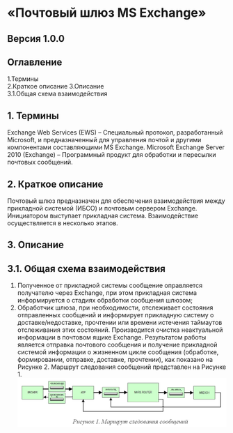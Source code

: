 «Почтовый шлюз MS Exchange»
===========================
Версия 1.0.0
------------





 
## Оглавление

1.Термины	
2.Краткое описание
3.Описание	
    3.1.Общая схема взаимодействия


 
## 1.	Термины
Exchange Web Services (EWS)	–	Cпециальный протокол, разработанный Microsoft, и предназначенный для управления почтой и другими компонентами составляющими MS Exchange.
Microsoft Exchange Server 2010 (Exchange)	–	Программный продукт для обработки и пересылки почтовых сообщений.

 
## 2.	Краткое описание
Почтовый шлюз предназначен для обеспечения взаимодействия между прикладной системой (ИБСО) и почтовым сервером Exchange. Инициатором выступает прикладная  система. Взаимодействие осуществляется в несколько этапов. 


 
## 3.	Описание 
## 3.1.	Общая схема взаимодействия
1.	Полученное от прикладной системы сообщение оправляется получателю через Exchange, при этом прикладная система информируется о стадиях обработки сообщения шлюзом;
2.	Обработчик шлюза, при необходимости, отслеживает состояния отправленных сообщений и информирует прикладную систему о доставке/недоставке, прочтении или времени истечения таймаутов отслеживания  этих состояний.  Производится очистка неактуальной информации в почтовом ящике Exchange.
Результатом работы является отправка почтового сообщения и получение прикладной системой информации о жизненном цикле сообщения (обработке, формировании, отправке, доставке, прочтении), как показано на Рисунке 2.
Маршрут следования сообщений представлен на Рисунке 1.
![Маршрут](/IntServices/msxch/MsExch.JPG "Маршрут")
